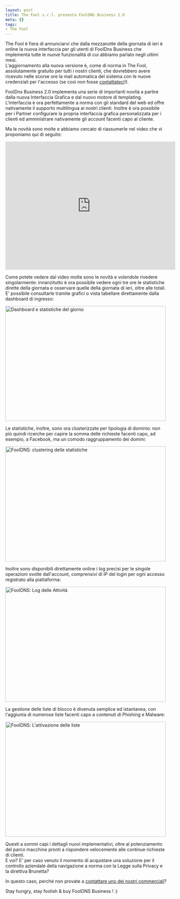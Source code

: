 ```yaml
--- 
layout: post
title: The Fool s.r.l. presenta FoolDNS Business 2.0
meta: {}
tags: 
- The Fool
---
```

The Fool è fiera di annunciarvi che dalla mezzanotte della giornata di ieri è online la nuova interfaccia per gli utenti di FoolDns Business che implementa tutte le nuove funzionalità di cui abbiamo parlato negli ultimi mesi.  
L'aggiornamento alla nuova versione è, come di norma in The Fool, assolutamente gratuito per tutti i nostri clienti, che dovrebbero avere ricevuto nelle scorse ore la mail automatica del sistema con le nuove credenziali per l'accesso (se così non fosse [contattateci](http://thefool.it/contacts)!).  
  
FoolDns Business 2.0 implementa una serie di importanti novità a partire dalla nuova Interfaccia Grafica e dal nuovo motore di templating. L'interfaccia è ora perfettamente a norma con gli standard del web ed offre nativamente il supporto multilingua ai nostri clienti. Inoltre è ora possibile per i Partner configurare la propria interfaccia grafica personalizzata per i clienti ed amministrare nativamente gli account facenti capo al cliente.  
  
Ma le novità sono molte e abbiamo cercato di riassumerle nel video che vi proponiamo qui di seguito:  
  
<object width="530" height="400"><param name="movie" value="http://www.youtube.com/v/1QUEe9IUlLg&hd=1&fs=1&"></param><param name="allowFullScreen" value="true"></param><param name="allowscriptaccess" value="always"></param><embed src="http://www.youtube.com/v/1QUEe9IUlLg&hd=1&fs=1&" type="application/x-shockwave-flash" allowscriptaccess="always" allowfullscreen="true" width="530" height="400"></embed></object>  
  
Come potete vedere dal video molte sono le novità e volendole rivedere singolarmente: innanzitutto è ora possibile vedere ogni tre ore le statistiche dirette della giornata e osservare quelle della giornata di ieri, oltre alle totali. E' possibile consultarle tramite grafici o vista tabellare direttamente dalla dashboard di ingresso:  
  
<a href="http://thefool.it/wp-content/uploads/2009/08/FoolDns20_dashboard.jpg"><img src="http://thefool.it/wp-content/uploads/2009/08/FoolDns20_dashboard-500x359.jpg" alt="Dashboard e statistiche del giorno" title="Dashboard e statistiche del giorno" width="500" height="359" class="aligncenter size-medium wp-image-463" /></a>  
  
Le statistiche, inoltre, sono ora clusterizzate per tipologia di dominio: non più quindi ricerche per capire la somma delle richieste facenti capo, ad esempio, a Facebook, ma un comodo raggruppamento dei domini:  
  
<a href="http://thefool.it/wp-content/uploads/2009/08/FoolDns20_aggregato.jpg"><img src="http://thefool.it/wp-content/uploads/2009/08/FoolDns20_aggregato-500x359.jpg" alt="FoolDNS: clustering delle statistiche" title="FoolDNS: clustering delle statistiche" width="500" height="359" class="aligncenter size-medium wp-image-464" /></a>  
  
Inoltre sono disponibili direttamente online i log precisi per le singole operazioni svolte dall'account, comprensivi di IP del login per ogni accesso registrato alla piattaforma:  
  
<a href="http://thefool.it/wp-content/uploads/2009/08/FoolDns20_log.jpg"><img src="http://thefool.it/wp-content/uploads/2009/08/FoolDns20_log-500x359.jpg" alt="FoolDNS: Log delle Attività" title="FoolDNS: Log delle Attività" width="500" height="359" class="aligncenter size-medium wp-image-465" /></a>  
  
La gestione delle liste di blocco è divenuta semplice ed istantanea, con l'aggiunta di numerose liste facenti capo a contenuti di Phishing e Malware:  
  
<a href="http://thefool.it/wp-content/uploads/2009/08/FoolDns20_liste.jpg"><img src="http://thefool.it/wp-content/uploads/2009/08/FoolDns20_liste-500x359.jpg" alt="FoolDNS: L&#039;attivazione delle liste" title="FoolDNS: L&#039;attivazione delle liste" width="500" height="359" class="aligncenter size-medium wp-image-466" /></a>  
  
Questi a sommi capi i dettagli nuovi implementativi, oltre al potenziamento del parco macchine pronti a rispondere velocemente alle continue richieste di clienti.  
E voi? E' per caso venuto il momento di acquistare una soluzione per il controllo aziendale della navigazione a norma con la Legge sulla Privacy e la direttiva Brunetta?  
  
In questo caso, perché non provate a [contattare uno dei nostri commerciali](http://thefool.it/contacts/)?  
  
Stay hungry, stay foolish & buy FoolDNS Business ! :)
 
